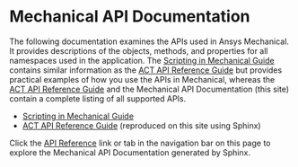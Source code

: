 <!-- Mechanical documentation master file, created by
sphinx-quickstart on Fri Aug 18 17:09:15 2023.
You can adapt this file completely to your liking, but it should at least
contain the root `toctree` directive. -->

<a id="mechanical-api-documentation"></a>

# Mechanical API Documentation

The following documentation examines the APIs used in Ansys Mechanical. It provides descriptions
of the objects, methods, and properties for all namespaces used in the application.
The [Scripting in Mechanical Guide](https://ansyshelp.ansys.com/Views/Secured/corp/v232/en/act_script/act_script.html)
contains similar information as the [ACT API Reference Guide](https://ansyshelp.ansys.com/Views/Secured/corp/v232/en/act_ref/act_ref.html)
but provides practical examples of how you use the APIs in Mechanical, whereas the [ACT API Reference Guide](https://ansyshelp.ansys.com/Views/Secured/corp/v232/en/act_ref/act_ref.html) and
the Mechanical API Documentation (this site) contain a complete listing of all supported APIs.

- [Scripting in Mechanical Guide](https://ansyshelp.ansys.com/Views/Secured/corp/v232/en/act_script/act_script.html)
- [ACT API Reference Guide](https://ansyshelp.ansys.com/Views/Secured/corp/v232/en/act_ref/act_ref.html) (reproduced on this site using Sphinx)

Click the [API Reference](https://scripting.mechanical.docs.pyansys.com/autoapi/index.html)
link or tab in the navigation bar on this page to explore the Mechanical API Documentation generated by Sphinx.
